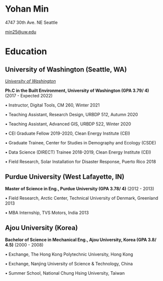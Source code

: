 # Yohan Min

4747 30th Ave. NE Seattle

min25@uw.edu


# Education

## University of Washington (Seattle, WA)

*[University of Washington](https://www.cei.washington.edu/people/yohan-min/)*

**Ph.C in the Built Environment, University of Washington (GPA 3.79/ 4)** (2017 - Expected 2022)

•	Instructor, Digital Tools, CM 260, Winter 2021

•	Teaching Assistant, Research Design, URBDP 512, Autumn 2020

•	Teaching Assistant, Advanced GIS, URBDP 522, Winter 2020

•	CEI Graduate Fellow 2019-2020, Clean Energy Institute (CEI)

•	Graduate Trainee, Center for Studies in Demography and Ecology (CSDE)

•	Data Science (DIRECT) Trainee 2018-2019, Clean Energy Institute (CEI)

•	Field Research, Solar Installation for Disaster Response, Puerto Rico 2018


## Purdue University (West Lafayette, IN)

**Master of Science in Eng., Purdue University (GPA 3.78/ 4)** (2012 - 2013)

•	Field Research, Arctic Center, Technical University of Denmark, Greenland 2013

•	MBA Internship, TVS Motors, India 2013


## Ajou University (Korea)


**Bachelor of Science in Mechanical Eng., Ajou University, Korea (GPA 3.8/ 4.5)** (2000 - 2008)

•	Exchange, The Hong Kong Polytechnic University, Hong Kong

•	Exchange, Nanjing University of Science & Technology, China

•	Summer School, National Chung Hsing University, Taiwan



[University of Washington]: https://www.cei.washington.edu/people/yohan-min/

